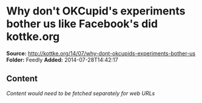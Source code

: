 # Why don't OKCupid's experiments bother us like Facebook's did kottke.org

**Source:** http://kottke.org/14/07/why-dont-okcupids-experiments-bother-us
**Folder:** Feedly
**Added:** 2014-07-28T14:42:17




## Content
*Content would need to be fetched separately for web URLs*
